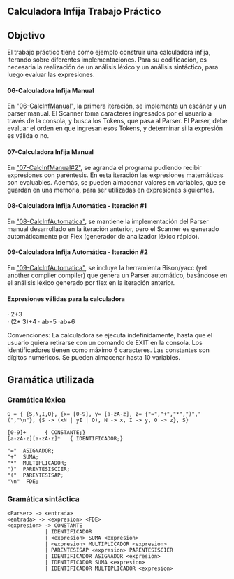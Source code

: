 ## Calculadora Infija Trabajo Práctico

## Objetivo

  El trabajo práctico tiene como ejemplo construir una calculadora infija, iterando sobre diferentes implementaciones. Para su codificación, es necesaria la realización de un análisis léxico y un análisis sintáctico, para luego evaluar las expresiones. 


####  06-Calculadora Infija Manual
En "[06-CalcInfManual"](https://github.com/francocrivaro/SSL/tree/master/06-CalcInfManual), la primera iteración, se implementa un escáner y un parser manual. 
El Scanner toma caracteres ingresados por el usuario a través de la consola, y busca los Tokens, que pasa al Parser. El Parser, debe evaluar el orden en que ingresan esos Tokens, y determinar si la expresión es válida o no.
  
####  07-Calculadora Infija Manual
En ["07-CalcInfManual#2"](https://github.com/francocrivaro/SSL/tree/master/07-CalcInfManual#2),  se agranda el programa pudiendo recibir expresiones con paréntesis. En esta iteración las expresiones matemáticas son evaluables. Además, se pueden almacenar valores en variables, que se guardan en una memoria, para ser utilizadas en expresiones siguientes. 

#### 08-Calculadora Infija Automática - Iteración #1
En ["08-CalcInfAutomatica"](https://github.com/francocrivaro/SSL/tree/master/08-CalcInfAutomatica), se mantiene la implementación del Parser manual desarrollado en la iteración anterior, pero el Scanner es generado automáticamente por Flex (generador de analizador léxico rápido). 

#### 09-Calculadora Infija Automática - Iteración #2
En ["09-CalcInfAutomatica"](https://github.com/francocrivaro/SSL/tree/master/09-CalcInfAutomatica#2), se incluye la herramienta Bison/yacc (yet another compiler compiler) que genera un Parser automático, basándose en el análisis léxico generado por flex en la iteración anterior. 

#### Expresiones válidas para la calculadora
· 2+3		
· (2* 3)+4
· ab=5
·ab+6

Convenciones: La calculadora se ejecuta indefinidamente, hasta que el usuario quiera retirarse con un comando de EXIT en la consola.
Los identificadores tienen como máximo 6 caracteres.
Las constantes son dígitos numéricos.
Se pueden almacenar hasta 10 variables. 

## Gramática utilizada 
### Gramática léxica

	G = { {S,N,I,O}, {x= [0-9], y= [a-zA-z], z= {"=","+","*",")","(","\n"}, {S -> (xN | yI | O), N -> x, I -> y, O -> z}, S}

    [0-9]+		{ CONSTANTE;}
    [a-zA-z][a-zA-z]* 	{ IDENTIFICADOR;}
    
    "="  ASIGNADOR;
    "+"  SUMA;
    "*"  MULTIPLICADOR;
    ")"  PARENTESISCIER;
    "("  PARENTESISAP;
    "\n"  FDE;

### Gramática sintáctica

    <Parser> -> <entrada>
    <entrada> -> <expresion> <FDE> 
    <expresion> -> CONSTANTE
			    | IDENTIFICADOR
			    | <expresion> SUMA <expresion>
			    | <expresion> MULTIPLICADOR <expresion>
			    | PARENTESISAP <expresion> PARENTESISCIER
			    | IDENTIFICADOR ASIGNADOR <expresion>
			    | IDENTIFICADOR SUMA <expresion>
			    | IDENTIFICADOR MULTIPLICADOR <expresion>
